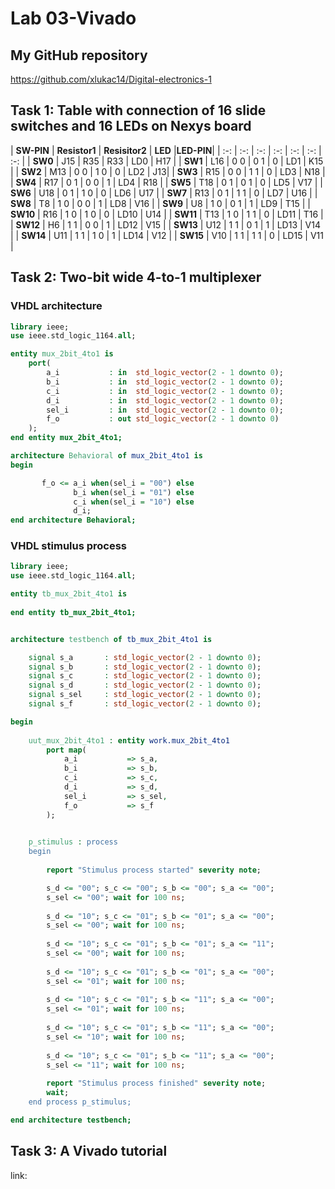 # Lab 03-Vivado

## My GitHub repository

https://github.com/xlukac14/Digital-electronics-1

## Task 1: Table with connection of 16 slide switches and 16 LEDs on Nexys board
| **SW-PIN** | **Resistor1** | **Resisitor2** | **LED** |**LED-PIN**|
| :-: | :-: | :-: | :-: | :-: | :-: | :-: |
| **SW0** | J15 | R35 | R33 | LD0 | H17 |
| **SW1** | L16 | 0 0 | 0 1 | 0 | LD1 | K15 |
| **SW2** | M13 | 0 0 | 1 0 | 0 | LD2 | J13|
| **SW3** | R15 | 0 0 | 1 1 | 0 | LD3 | N18 |
| **SW4** | R17 | 0 1 | 0 0 | 1 | LD4 | R18 |
| **SW5** | T18 | 0 1 | 0 1 | 0 | LD5 | V17 |
| **SW6** | U18 | 0 1 | 1 0 | 0 | LD6 | U17 |
| **SW7** | R13 | 0 1 | 1 1 | 0 | LD7 | U16 |
| **SW8** | T8 | 1 0 | 0 0 | 1 | LD8 | V16 |
| **SW9** | U8 | 1 0 | 0 1 | 1 | LD9 | T15 |
| **SW10** | R16 | 1 0 | 1 0 | 0 | LD10 | U14 |
| **SW11** | T13 | 1 0 | 1 1 | 0 | LD11 | T16 |
| **SW12** | H6 | 1 1 | 0 0 | 1 | LD12 | V15 |
| **SW13** | U12 | 1 1 | 0 1 | 1 | LD13 | V14 |
| **SW14** | U11 | 1 1 | 1 0 | 1 | LD14 | V12 |
| **SW15** | V10 | 1 1 | 1 1 | 0 | LD15 | V11 |

## Task 2: Two-bit wide 4-to-1 multiplexer

### VHDL architecture

```vhdl
library ieee;
use ieee.std_logic_1164.all;

entity mux_2bit_4to1 is
    port(
        a_i           : in  std_logic_vector(2 - 1 downto 0);
		b_i           : in  std_logic_vector(2 - 1 downto 0);
		c_i           : in  std_logic_vector(2 - 1 downto 0);
		d_i           : in  std_logic_vector(2 - 1 downto 0);
		sel_i         : in  std_logic_vector(2 - 1 downto 0);
		f_o           : out std_logic_vector(2 - 1 downto 0)       
    );
end entity mux_2bit_4to1;

architecture Behavioral of mux_2bit_4to1 is
begin

       f_o <= a_i when(sel_i = "00") else
              b_i when(sel_i = "01") else
              c_i when(sel_i = "10") else
              d_i;
end architecture Behavioral;
```

### VHDL stimulus process

```vhdl
library ieee;
use ieee.std_logic_1164.all;

entity tb_mux_2bit_4to1 is
    
end entity tb_mux_2bit_4to1;


architecture testbench of tb_mux_2bit_4to1 is

    signal s_a       : std_logic_vector(2 - 1 downto 0);
    signal s_b       : std_logic_vector(2 - 1 downto 0);
    signal s_c       : std_logic_vector(2 - 1 downto 0);
    signal s_d       : std_logic_vector(2 - 1 downto 0);
    signal s_sel     : std_logic_vector(2 - 1 downto 0);
    signal s_f       : std_logic_vector(2 - 1 downto 0);

begin
    
    uut_mux_2bit_4to1 : entity work.mux_2bit_4to1
        port map(
            a_i           => s_a,
            b_i           => s_b,
            c_i           => s_c,
            d_i           => s_d,
            sel_i         => s_sel,
            f_o           => s_f
        );

    
    p_stimulus : process
    begin
      
        report "Stimulus process started" severity note;

        s_d <= "00"; s_c <= "00"; s_b <= "00"; s_a <= "00"; 
        s_sel <= "00"; wait for 100 ns;
        
        s_d <= "10"; s_c <= "01"; s_b <= "01"; s_a <= "00"; 
        s_sel <= "00"; wait for 100 ns;
        
        s_d <= "10"; s_c <= "01"; s_b <= "01"; s_a <= "11"; 
        s_sel <= "00"; wait for 100 ns;
        
        s_d <= "10"; s_c <= "01"; s_b <= "01"; s_a <= "00"; 
        s_sel <= "01"; wait for 100 ns;
        
        s_d <= "10"; s_c <= "01"; s_b <= "11"; s_a <= "00"; 
        s_sel <= "01"; wait for 100 ns;
        
        s_d <= "10"; s_c <= "01"; s_b <= "11"; s_a <= "00"; 
        s_sel <= "10"; wait for 100 ns;
        
        s_d <= "10"; s_c <= "01"; s_b <= "11"; s_a <= "00"; 
        s_sel <= "11"; wait for 100 ns;
        
        report "Stimulus process finished" severity note;
        wait;
    end process p_stimulus;

end architecture testbench;
```

## Task 3: A Vivado tutorial

link: 